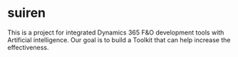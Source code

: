 # suiren

This is a project for integrated Dynamics 365 F&O development tools with Artificial intelligence. Our goal is to build a Toolkit that can help increase the effectiveness.
